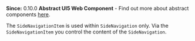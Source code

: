 **Since:** 0.10.0
**Abstract UI5 Web Component** - Find out more about abstract components [here](https://sap.github.io/ui5-webcomponents-react/?path=/docs/knowledge-base-faq--docs#what-are-abstract-ui5-web-components).

The `SideNavigationItem` is used within `SideNavigation` only. Via the `SideNavigationItem` you control the content of the `SideNavigation`.
